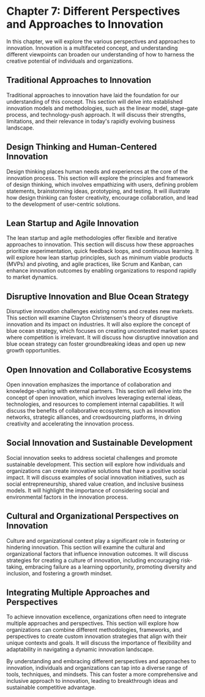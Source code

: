 Chapter 7: Different Perspectives and Approaches to Innovation
==============================================================

In this chapter, we will explore the various perspectives and approaches to innovation. Innovation is a multifaceted concept, and understanding different viewpoints can broaden our understanding of how to harness the creative potential of individuals and organizations.

Traditional Approaches to Innovation
------------------------------------

Traditional approaches to innovation have laid the foundation for our understanding of this concept. This section will delve into established innovation models and methodologies, such as the linear model, stage-gate process, and technology-push approach. It will discuss their strengths, limitations, and their relevance in today's rapidly evolving business landscape.

Design Thinking and Human-Centered Innovation
---------------------------------------------

Design thinking places human needs and experiences at the core of the innovation process. This section will explore the principles and framework of design thinking, which involves empathizing with users, defining problem statements, brainstorming ideas, prototyping, and testing. It will illustrate how design thinking can foster creativity, encourage collaboration, and lead to the development of user-centric solutions.

Lean Startup and Agile Innovation
---------------------------------

The lean startup and agile methodologies offer flexible and iterative approaches to innovation. This section will discuss how these approaches prioritize experimentation, quick feedback loops, and continuous learning. It will explore how lean startup principles, such as minimum viable products (MVPs) and pivoting, and agile practices, like Scrum and Kanban, can enhance innovation outcomes by enabling organizations to respond rapidly to market dynamics.

Disruptive Innovation and Blue Ocean Strategy
---------------------------------------------

Disruptive innovation challenges existing norms and creates new markets. This section will examine Clayton Christensen's theory of disruptive innovation and its impact on industries. It will also explore the concept of blue ocean strategy, which focuses on creating uncontested market spaces where competition is irrelevant. It will discuss how disruptive innovation and blue ocean strategy can foster groundbreaking ideas and open up new growth opportunities.

Open Innovation and Collaborative Ecosystems
--------------------------------------------

Open innovation emphasizes the importance of collaboration and knowledge-sharing with external partners. This section will delve into the concept of open innovation, which involves leveraging external ideas, technologies, and resources to complement internal capabilities. It will discuss the benefits of collaborative ecosystems, such as innovation networks, strategic alliances, and crowdsourcing platforms, in driving creativity and accelerating the innovation process.

Social Innovation and Sustainable Development
---------------------------------------------

Social innovation seeks to address societal challenges and promote sustainable development. This section will explore how individuals and organizations can create innovative solutions that have a positive social impact. It will discuss examples of social innovation initiatives, such as social entrepreneurship, shared value creation, and inclusive business models. It will highlight the importance of considering social and environmental factors in the innovation process.

Cultural and Organizational Perspectives on Innovation
------------------------------------------------------

Culture and organizational context play a significant role in fostering or hindering innovation. This section will examine the cultural and organizational factors that influence innovation outcomes. It will discuss strategies for creating a culture of innovation, including encouraging risk-taking, embracing failure as a learning opportunity, promoting diversity and inclusion, and fostering a growth mindset.

Integrating Multiple Approaches and Perspectives
------------------------------------------------

To achieve innovation excellence, organizations often need to integrate multiple approaches and perspectives. This section will explore how organizations can combine different methodologies, frameworks, and perspectives to create custom innovation strategies that align with their unique contexts and goals. It will discuss the importance of flexibility and adaptability in navigating a dynamic innovation landscape.

By understanding and embracing different perspectives and approaches to innovation, individuals and organizations can tap into a diverse range of tools, techniques, and mindsets. This can foster a more comprehensive and inclusive approach to innovation, leading to breakthrough ideas and sustainable competitive advantage.
